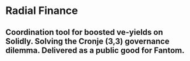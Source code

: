 # Radial Finance

## Coordination tool for boosted ve-yields on Solidly. Solving the Cronje (3,3) governance dilemma. Delivered as a public good for Fantom.
